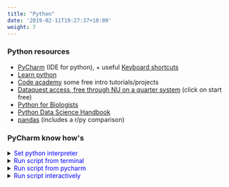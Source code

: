 ```yaml
---
title: "Python"
date: '2019-02-11T19:27:37+10:00'
weight: 7
---
```




### Python resources
- [PyCharm](https://www.jetbrains.com/pycharm/) (IDE for python), + useful [Keyboard shortcuts](https://www.jetbrains.com/help/pycharm/mastering-keyboard-shortcuts.html)
- [Learn python](https://www.learnpython.org/)
- [Code academy](https://www.codecademy.com/catalog/language/python) some free intro tutorials/projects
- [Dataquest access, free through NU on a quarter system](https://www.dataquest.io/) (click on start free)
- [Python for Biologists](https://pythonforbiologists.com/tutorial.html)
- [Python Data Science Handbook](https://jakevdp.github.io/PythonDataScienceHandbook/index.html)
- [pandas](https://pandas.pydata.org/docs/getting_started/index.html#getting-started)  (includes a r/py comparison)


### PyCharm know how's

<details><summary><span style="color: blue";">Set python interpreter</span></summary>
<p>

![figure](/gif/set_interpreter.gif)
_Note: In this example the dtk environment is called venv_

</p>
</details>


<details><summary><span style="color: blue";">Run script from terminal</span></summary>
<p>



![figure](/gif/run_from_terminal.gif)
_Tip: Use the tab key to autocomplete the name of the file while typing_

</p>
</details>

<details><summary><span style="color: blue";">Run script from pycharm</span></summary>
<p>



![figure](/gif/run_from_pycharm.gif)


</p>
</details>


<details><summary><span style="color: blue";">Run script interactively</span></summary>
<p>



![figure](/gif/run_interactively.gif)
_Note: Use the shortcut SHIFT+ALT+E (windows) to interactively send code to the python console_


_Tip: Running in interactive mode is helpful for debugging code, add print or error capturing statements to facilitate checking each step (as shown in running from pycharm)_
</p>
</details>
